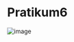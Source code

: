 # Pratikum6

![image](https://user-images.githubusercontent.com/115912110/204083946-b6ba63f2-5299-46d7-acda-03769b864b16.png)
